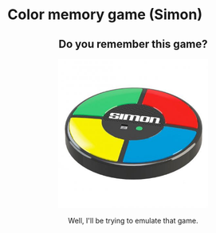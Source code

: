 # Color memory game (Simon)

<h2 align='center'>Do you remember this game?
</h2>

<p align='center'>
<img src='./img/about.jpg' width='300px' height='300px' />
</p>

<p align='center'>Well, I'll be trying to emulate that game.</p>
